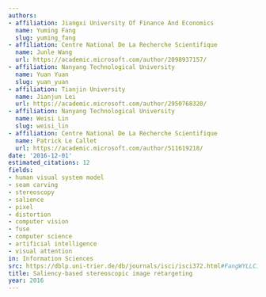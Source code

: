 ```yaml
---
authors:
- affiliation: Jiangxi University Of Finance And Economics
  name: Yuming Fang
  slug: yuming_fang
- affiliation: Centre National De La Recherche Scientifique
  name: Junle Wang
  url: https://academic.microsoft.com/author/2098937157/
- affiliation: Nanyang Technological University
  name: Yuan Yuan
  slug: yuan_yuan
- affiliation: Tianjin University
  name: Jianjun Lei
  url: https://academic.microsoft.com/author/2950768320/
- affiliation: Nanyang Technological University
  name: Weisi Lin
  slug: weisi_lin
- affiliation: Centre National De La Recherche Scientifique
  name: Patrick Le Callet
  url: https://academic.microsoft.com/author/511619218/
date: '2016-12-01'
estimated_citations: 12
fields:
- human visual system model
- seam carving
- stereoscopy
- salience
- pixel
- distortion
- computer vision
- fuse
- computer science
- artificial intelligence
- visual attention
in: Information Sciences
src: https://dblp.uni-trier.de/db/journals/isci/isci372.html#FangWYLLC16
title: Saliency-based stereoscopic image retargeting
year: 2016
---
```

